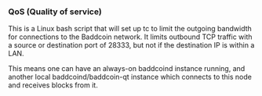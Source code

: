 ### QoS (Quality of service) ###

This is a Linux bash script that will set up tc to limit the outgoing bandwidth for connections to the Baddcoin network. It limits outbound TCP traffic with a source or destination port of 28333, but not if the destination IP is within a LAN.

This means one can have an always-on baddcoind instance running, and another local baddcoind/baddcoin-qt instance which connects to this node and receives blocks from it.
